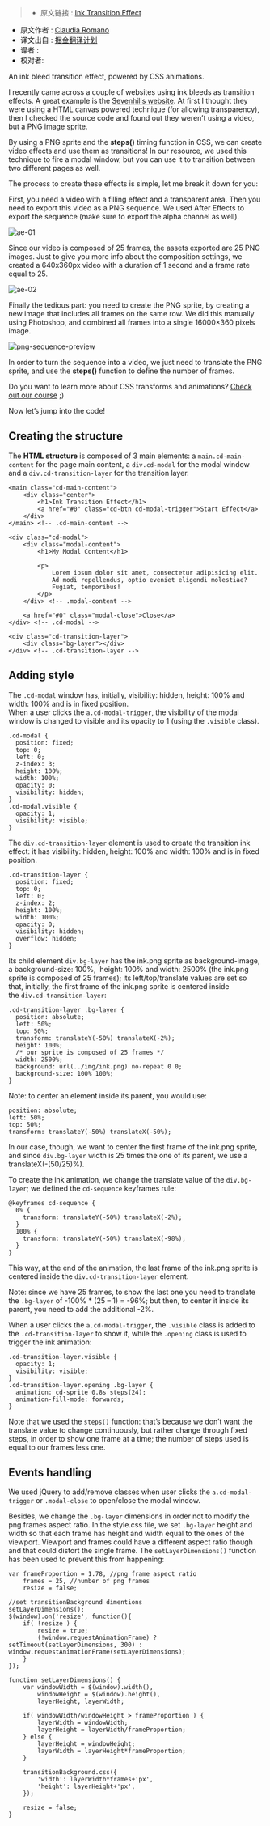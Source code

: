 >* 原文链接 : [Ink Transition Effect](https://codyhouse.co/gem/ink-transition-effect/)
* 原文作者 : [Claudia Romano](https://twitter.com/romano_cla)
* 译文出自 : [掘金翻译计划](https://github.com/xitu/gold-miner)
* 译者 : 
* 校对者:


An ink bleed transition effect, powered by CSS animations.

I recently came across a couple of websites using ink bleeds as transition effects. A great example is the [Sevenhills website](http://www.sevenhillswholefoods.com/experience/). At first I thought they were using a HTML canvas powered technique (for allowing transparency), then I checked the source code and found out they weren’t using a video, but a PNG image sprite.

By using a PNG sprite and the **steps()** timing function in CSS, we can create video effects and use them as transitions! In our resource, we used this technique to fire a modal window, but you can use it to transition between two different pages as well.

The process to create these effects is simple, let me break it down for you:

First, you need a video with a filling effect and a transparent area. Then you need to export this video as a PNG sequence. We used After Effects to export the sequence (make sure to export the alpha channel as well).

![ae-01](https://0bf196087c14ed19d1f11cf1-ambercreativelab.netdna-ssl.com/wp-content/uploads/2016/03/ae-01.png)

Since our video is composed of 25 frames, the assets exported are 25 PNG images. Just to give you more info about the composition settings, we created a 640x360px video with a duration of 1 second and a frame rate equal to 25.

![ae-02](https://0bf196087c14ed19d1f11cf1-ambercreativelab.netdna-ssl.com/wp-content/uploads/2016/03/ae-02.png)

Finally the tedious part: you need to create the PNG sprite, by creating a new image that includes all frames on the same row. We did this manually using Photoshop, and combined all frames into a single 16000×360 pixels image.

![png-sequence-preview](https://0bf196087c14ed19d1f11cf1-ambercreativelab.netdna-ssl.com/wp-content/uploads/2016/03/png-sequence-preview.png)

In order to turn the sequence into a video, we just need to translate the PNG sprite, and use the **steps()** function to define the number of frames.

Do you want to learn more about CSS transforms and animations? [Check out our course](https://codyhouse.co/course/mastering-css-transitions-transformations-animations/) ;)

Now let’s jump into the code!

## Creating the structure

The **HTML structure** is composed of 3 main elements: a `main.cd-main-content` for the page main content, a `div.cd-modal` for the modal window and a `div.cd-transition-layer` for the transition layer.

    <main class="cd-main-content">
        <div class="center">
            <h1>Ink Transition Effect</h1>
            <a href="#0" class="cd-btn cd-modal-trigger">Start Effect</a>
        </div>
    </main> <!-- .cd-main-content -->

    <div class="cd-modal">
        <div class="modal-content">
            <h1>My Modal Content</h1>

            <p>
                Lorem ipsum dolor sit amet, consectetur adipisicing elit. 
                Ad modi repellendus, optio eveniet eligendi molestiae? 
                Fugiat, temporibus! 
            </p>
        </div> <!-- .modal-content -->

        <a href="#0" class="modal-close">Close</a>
    </div> <!-- .cd-modal -->

    <div class="cd-transition-layer"> 
        <div class="bg-layer"></div>
    </div> <!-- .cd-transition-layer -->

## Adding style

The `.cd-modal` window has, initially, visibility: hidden, height: 100% and width: 100% and is in fixed position.  
When a user clicks the `a.cd-modal-trigger`, the visibility of the modal window is changed to visible and its opacity to 1 (using the `.visible` class).

    .cd-modal {
      position: fixed;
      top: 0;
      left: 0;
      z-index: 3;
      height: 100%;
      width: 100%;
      opacity: 0;
      visibility: hidden;
    }
    .cd-modal.visible {
      opacity: 1;
      visibility: visible;
    }

The `div.cd-transition-layer` element is used to create the transition ink effect: it has visibility: hidden, height: 100% and width: 100% and is in fixed position.

    .cd-transition-layer {
      position: fixed;
      top: 0;
      left: 0;
      z-index: 2;
      height: 100%;
      width: 100%;
      opacity: 0;
      visibility: hidden;
      overflow: hidden;
    }

Its child element `div.bg-layer` has the ink.png sprite as background-image, a background-size: 100%,  height: 100% and width: 2500% (the ink.png sprite is composed of 25 frames); its left/top/translate values are set so that, initially, the first frame of the ink.png sprite is centered inside the `div.cd-transition-layer`:

    .cd-transition-layer .bg-layer {
      position: absolute;
      left: 50%;
      top: 50%;
      transform: translateY(-50%) translateX(-2%);
      height: 100%;
      /* our sprite is composed of 25 frames */
      width: 2500%;
      background: url(../img/ink.png) no-repeat 0 0;
      background-size: 100% 100%;
    }

Note: to center an element inside its parent, you would use:

    position: absolute;
    left: 50%;
    top: 50%;
    transform: translateY(-50%) translateX(-50%);

In our case, though, we want to center the first frame of the ink.png sprite, and since `div.bg-layer` width is 25 times the one of its parent, we use a translateX(-(50/25)%).

To create the ink animation, we change the translate value of the `div.bg-layer`; we defined the `cd-sequence` keyframes rule:

    @keyframes cd-sequence {
      0% {
        transform: translateY(-50%) translateX(-2%);
      }
      100% {
        transform: translateY(-50%) translateX(-98%);
      }
    }

This way, at the end of the animation, the last frame of the ink.png sprite is centered inside the `div.cd-transition-layer` element.

Note: since we have 25 frames, to show the last one you need to translate the `.bg-layer` of -100% * (25 – 1) = -96%; but then, to center it inside its parent, you need to add the additional -2%.

When a user clicks the `a.cd-modal-trigger`, the `.visible` class is added to the `.cd-transition-layer` to show it, while the `.opening` class is used to trigger the ink animation:

    .cd-transition-layer.visible {
      opacity: 1;
      visibility: visible;
    }
    .cd-transition-layer.opening .bg-layer {
      animation: cd-sprite 0.8s steps(24);
      animation-fill-mode: forwards;
    }

Note that we used the `steps()` function: that’s because we don’t want the translate value to change continuously, but rather change through fixed steps, in order to show one frame at a time; the number of steps used is equal to our frames less one.

## Events handling

We used jQuery to add/remove classes when user clicks the `a.cd-modal-trigger` or `.modal-close` to open/close the modal window.

Besides, we change the `.bg-layer` dimensions in order not to modify the png frames aspect ratio. In the style.css file, we set `.bg-layer` height and width so that each frame has height and width equal to the ones of the viewport. Viewport and frames could have a different aspect ratio though and that could distort the single frame. The `setLayerDimensions()` function has been used to prevent this from happening:

    var frameProportion = 1.78, //png frame aspect ratio
        frames = 25, //number of png frames
        resize = false;

    //set transitionBackground dimentions
    setLayerDimensions();
    $(window).on('resize', function(){
        if( !resize ) {
            resize = true;
            (!window.requestAnimationFrame) ? setTimeout(setLayerDimensions, 300) : window.requestAnimationFrame(setLayerDimensions);
        }
    });

    function setLayerDimensions() {
        var windowWidth = $(window).width(),
            windowHeight = $(window).height(),
            layerHeight, layerWidth;

        if( windowWidth/windowHeight > frameProportion ) {
            layerWidth = windowWidth;
            layerHeight = layerWidth/frameProportion;
        } else {
            layerHeight = windowHeight;
            layerWidth = layerHeight*frameProportion;
        }

        transitionBackground.css({
            'width': layerWidth*frames+'px',
            'height': layerHeight+'px',
        });

        resize = false;
    }




</div>

</div>
